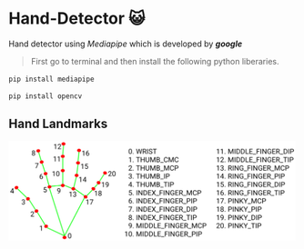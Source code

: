 # Hand-Detector :smiley_cat:
Hand detector using *Mediapipe* which is developed by ***google***

>First go to terminal and then install the following python liberaries.
```
pip install mediapipe
```
```
pip install opencv
```
## Hand Landmarks
![MediaPipe Hand Marks](https://github.com/VishnuGaneshan/Hand-Detector/blob/main/hand_landmarks.png)

